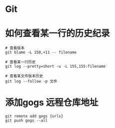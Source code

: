 # Git

# 如何查看某一行的历史纪录

```shell
# 查看版本
git blame -L 150,+11 -- filename

# 查看某一行历史
git log --pretty=short -u -L 155,155:filename

# 查看某文件版本历史
git log --follow -p 文件
```
# 添加gogs 远程仓库地址
```
git remote add gogs {urls}
git push gogs --all
```